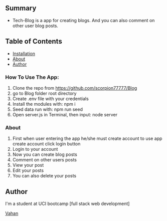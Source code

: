 ## Summary

- Tech-Blog is a app for creating blogs. And you can also comment on other user blog posts.


## Table of Contents

- [Installation](#HowToUseTheApp:)
- [About](#about)
- [Author](#author)


### How To Use The App:
1. Clone the repo from https://github.com/scorpion77777/Blog
2. go to Blog folder root directory
3. Create .env file with your credentials
4. Install the modules with: npm i
5. Seed data run with: npm run seed
6. Open server.js in Terminal, then input: node server 


### About

1. First when user entering the app he/she must create account to use app create account click login button
2. Login to your account
3. Now you can create blog posts
4. Comment on other users posts
5. View your post 
6. Edit your posts
7. You can also delete your posts


## Author

I'm a student at UCI bootcamp [full stack web development]

[Vahan](https://github.com/scorpion77777)
